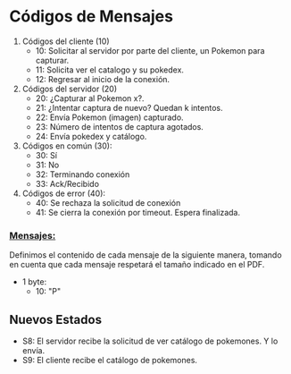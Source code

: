 # Códigos de Mensajes

1. Códigos del cliente (10)
   - 10: Solicitar al servidor por parte del cliente, un Pokemon para capturar. 
   - 11: Solicita ver el catalogo y su pokedex. 
   - 12: Regresar al inicio de la conexión.
2. Códigos del servidor (20)
   - 20: ¿Capturar al Pokemon x?.
   - 21: ¿Intentar captura de nuevo? Quedan k intentos.
   - 22: Envía Pokemon (imagen) capturado.
   - 23: Número de intentos de captura agotados.
   - 24: Envía pokedex y catálogo.
3. Códigos en común (30):
   - 30: Sí
   - 31: No
   - 32: Terminando conexión
   - 33: Ack/Recibido
4. Códigos de error (40):
   - 40: Se rechaza la solicitud de conexión
   - 41: Se cierra la conexión por timeout. Espera finalizada.

### <u>Mensajes:</u>

Definimos el contenido de cada mensaje de la siguiente manera, tomando en cuenta que cada mensaje respetará el tamaño indicado en el PDF.

- 1 byte:
  - 10: "P"



## Nuevos Estados

- S8: El servidor recibe la solicitud de ver catálogo de pokemones. Y lo envía.
- S9: El cliente recibe el catálogo de pokemones.

